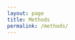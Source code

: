 ```yaml
---
layout: page
title: Methods
permalink: /methods/
---
```


<script>

var yPosition, screenHeight, saturationRatio, saturationValue, 
		cssValue, brightnessValue, hueValue, xPosition, screenWidth, brightnessRatio;
		
		brightnessValue = 50;

var characters = {
	count: 0,
	appear: function(menu) {
		// select a geometric char from array
		// var menu = ['•','◊','∆'];

		// select random integer from 0-2
		var dart = Math.random();
		dart = Math.floor(dart * menu.length );
		var character = menu[dart];

		var idName = 'char-' + this.count++;
		// insert at the beginning of the body element
		$('body').prepend('<span class="character" id="' + idName+ '">'  + character + '</span>');
		// style it with css?
	},

	disappear: function() {
		$('.character').hide();
	},
	move: function(destX, destY, count) {
		var whichChar = Math.floor(Math.random()*characters.count);
		alert(characters.count);
		$('.character').animate(
			{ top: destY, left: destX },
		  	3000
		);
	},

	newColor: function(characters) {
		newColor = Math.random() * 360;
				// embed saturation value in css rule
				cssValue = 'hsl('+hueValue+',' +saturationValue+'%,' + (brightnessValue)%100 +'%)';
				// change the css value to color w new saturation.
				$('body').css('characters', cssValue);
	},

	newSize: function(characters) {
		newSize = (Math.random() + 50) * 350 + '%';
			var ranSize = 50 + Math.random() * 350 + "%)";
			$('body').css('characters', cssValue);
	}

}
characters.appear(['•','◊','∆']);
$('body').click( function(event) {
	characters.move(event.pageX, event.pageY)
	characters.newColor();
	characters.newSize();
})



</script>

<style>
.character {
	position: absolute;
	font-size: 60px;
}
</style>